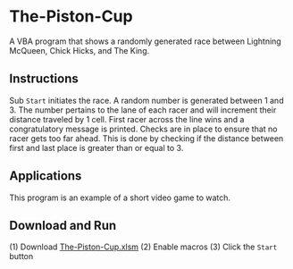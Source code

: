 # The-Piston-Cup
A VBA program that shows a randomly generated race between Lightning McQueen, Chick Hicks, and The King.

## Instructions
Sub `Start` initiates the race. A random number is generated between 1 and 3. The number pertains to the lane of each racer and will increment their distance traveled by 1 cell. First racer across the line wins and a congratulatory message is printed. Checks are in place to ensure that no racer gets too far ahead. This is done by checking if the distance between first and last place is greater than or equal to 3.

## Applications
This program is an example of a short video game to watch.

## Download and Run
(1) Download [The-Piston-Cup.xlsm](https://github.com/caydnbaldwin/The-Piston-Cup/blob/main/The-Piston-Cup.xlsm)
(2) Enable macros
(3) Click the `Start` button
